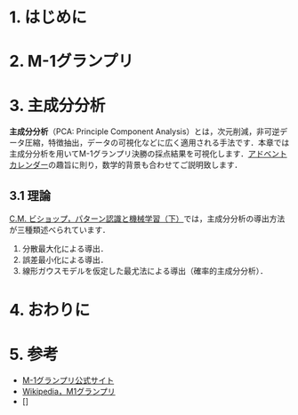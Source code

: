 # 1. はじめに

# 2. M-1グランプリ

# 3. 主成分分析

**主成分分析**（PCA: Principle Component Analysis）とは，次元削減，非可逆データ圧縮，特徴抽出，データの可視化などに広く適用される手法です．本章では主成分分析を用いてM-1グランプリ決勝の採点結果を可視化します．[アドベントカレンダー](https://qiita.com/advent-calendar/2017/ml_and_math2017)の趣旨に則り，数学的背景も合わせてご説明致します．

## 3.1 理論

[C.M. ビショップ，パターン認識と機械学習（下）](http://amzn.asia/02JzLFF)では，主成分分析の導出方法が三種類述べられています．

1. 分散最大化による導出．
2. 誤差最小化による導出．
3. 線形ガウスモデルを仮定した最尤法による導出（確率的主成分分析）．

# 4. おわりに

# 5. 参考

* [M-1グランプリ公式サイト](https://www.m-1gp.com/)
* [Wikipedia，M1グランプリ](https://ja.wikipedia.org/wiki/M-1%E3%82%B0%E3%83%A9%E3%83%B3%E3%83%97%E3%83%AA)
* []

